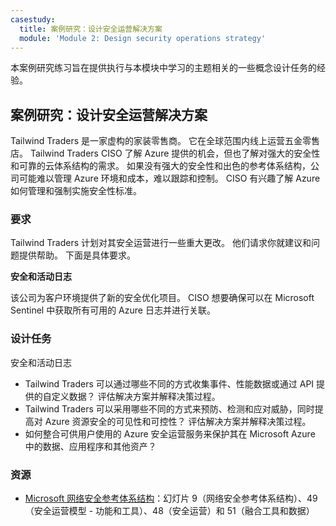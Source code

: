 ```yaml
---
casestudy:
  title: 案例研究：设计安全运营解决方案
  module: 'Module 2: Design security operations strategy'
---
```


本案例研究练习旨在提供执行与本模块中学习的主题相关的一些概念设计任务的经验。

## 案例研究：设计安全运营解决方案

Tailwind Traders 是一家虚构的家装零售商。 它在全球范围内线上运营五金零售店。 Tailwind Traders CISO 了解 Azure 提供的机会，但也了解对强大的安全性和可靠的云体系结构的需求。 如果没有强大的安全性和出色的参考体系结构，公司可能难以管理 Azure 环境和成本，难以跟踪和控制。 CISO 有兴趣了解 Azure 如何管理和强制实施安全性标准。

### 要求

Tailwind Traders 计划对其安全运营进行一些重大更改。 他们请求你就建议和问题提供帮助。 下面是具体要求。

**安全和活动日志** 

该公司为客户环境提供了新的安全优化项目。 CISO 想要确保可以在 Microsoft Sentinel 中获取所有可用的 Azure 日志并进行关联。

### 设计任务

安全和活动日志

* Tailwind Traders 可以通过哪些不同的方式收集事件、性能数据或通过 API 提供的自定义数据？ 评估解决方案并解释决策过程。
* Tailwind Traders 可以采用哪些不同的方式来预防、检测和应对威胁，同时提高对 Azure 资源安全的可见性和可控性？ 评估解决方案并解释决策过程。
* 如何整合可供用户使用的 Azure 安全运营服务来保护其在 Microsoft Azure 中的数据、应用程序和其他资产？

### 资源

* [Microsoft 网络安全参考体系结构](https://github.com/MicrosoftDocs/security/blob/main/Downloads/microsoft-cybersecurity-reference-architectures.pptx?raw=true)：幻灯片 9（网络安全参考体系结构）、49（安全运营模型 - 功能和工具）、48（安全运营）和 51（融合工具和数据）
